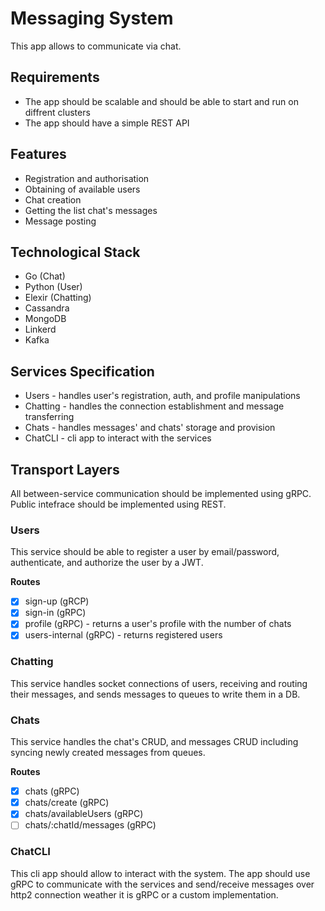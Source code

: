 # Messaging System

This app allows to communicate via chat.

## Requirements

- The app should be scalable and should be able to start and run on diffrent clusters
- The app should have a simple REST API

## Features

- Registration and authorisation
- Obtaining of available users
- Chat creation
- Getting the list chat's messages
- Message posting

## Technological Stack

- Go (Chat)
- Python (User)
- Elexir (Chatting)
- Cassandra
- MongoDB
- Linkerd
- Kafka

## Services Specification

- Users - handles user's registration, auth, and profile manipulations
- Chatting - handles the connection establishment and message transferring
- Chats - handles messages' and chats' storage and provision
- ChatCLI - cli app to interact with the services

## Transport Layers

All between-service communication should be implemented using gRPC.
Public intefrace should be implemented using REST.

### Users

This service should be able to register a user by email/password, authenticate,
and authorize the user by a JWT.

**Routes**

- [X] sign-up (gRCP)
- [X] sign-in (gRPC)
- [X] profile (gRPC) - returns a user's profile with the number of chats
- [X] users-internal (gRPC) - returns registered users

### Chatting

This service handles socket connections of users, receiving and routing their
messages, and sends messages to queues to write them in a DB.

### Chats

This service handles the chat's CRUD, and messages CRUD including syncing newly
created messages from queues.

**Routes**

- [X] chats (gRPC)
- [X] chats/create (gRPC)
- [X] chats/availableUsers (gRPC)
- [ ] chats/:chatId/messages (gRPC)

### ChatCLI

This cli app should allow to interact with the system. The app should use gRPC
to communicate with the services and send/receive messages over http2 connection
weather it is gRPC or a custom implementation.
